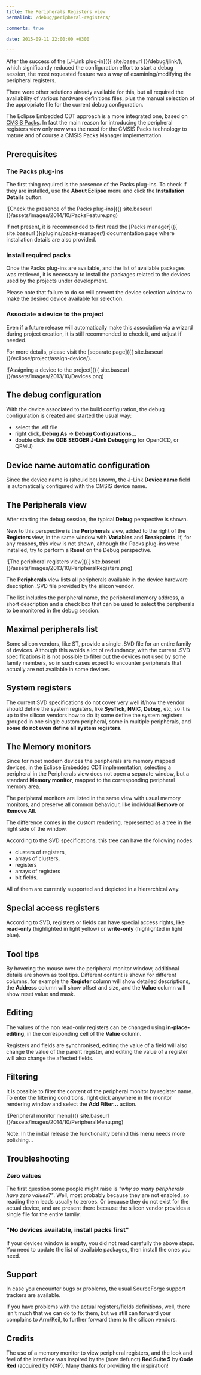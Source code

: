 ```yaml
---
title: The Peripherals Registers view
permalink: /debug/peripheral-registers/

comments: true

date: 2015-09-11 22:00:00 +0300

---
```


After the success of the [J-Link plug-in]({{ site.baseurl }}/debug/jlink/),
which significantly reduced the configuration effort to start a debug
session, the most requested feature was a way of examining/modifying
the peripheral registers.

There were other solutions already available for this, but all
required the availability of various hardware definitions files,
plus the manual selection of the appropriate file for the current
debug configuration.

The Eclipse Embedded CDT approach is a more integrated one, based on
[CMSIS Packs](http://www.keil.com/pack/doc/CMSIS/Pack/html/index.html).
In fact the main reason for introducing the peripheral registers view
only now was the need for the CMSIS Packs technology to mature and
of course a CMSIS Packs Manager implementation.

## Prerequisites

### The Packs plug-ins

The first thing required is the presence of the Packs plug-ins.
To check if they are installed, use the **About Eclipse** menu and
click the **Installation Details** button.

![Check the presence of the Packs plug-ins]({{ site.baseurl }}/assets/images/2014/10/PacksFeature.png)

If not present, it is recommended to first read the
[Packs manager]({{ site.baseurl }}/plugins/packs-manager/) documentation
page where installation details are also provided.

### Install required packs

Once the Packs plug-ins are available, and the list of available
packages was retrieved, it is necessary to install the packages
related to the devices used by the projects under development.

Please note that failure to do so will prevent the device selection
window to make the desired device available for selection.

### Associate a device to the project

Even if a future release will automatically make this association
via a wizard during project creation, it is still recommended to
check it, and adjust if needed.

For more details, please visit the
[separate page]({{ site.baseurl }}/eclipse/project/assign-device/).

![Assigning a device to the project]({{ site.baseurl }}/assets/images/2013/10/Devices.png)

## The debug configuration

With the device associated to the build configuration, the debug
configuration is created and started the usual way:

- select the .elf file
- right click, **Debug As** → **Debug Configurations...**
- double click the **GDB SEGGER J-Link Debugging** (or OpenOCD, or QEMU)

## Device name automatic configuration

Since the device name is (should be) known, the J-Link **Device name**
field is automatically configured with the CMSIS device name.

## The Peripherals view

After starting the debug session, the typical **Debug** perspective is shown.

New to this perspective is the **Peripherals** view, added to the
right of the **Registers** view, in the same window with **Variables**
and **Breakpoints**. If, for any reasons, this view is not shown,
although the Packs plug-ins were installed, try to perform a **Reset**
on the Debug perspective.

![The peripheral registers view]({{ site.baseurl }}/assets/images/2013/10/PeripheralRegisters.png)

The **Peripherals** view lists all peripherals available in the
device hardware description .SVD file provided by the silicon vendor.

The list includes the peripheral name, the peripheral memory address,
a short description and a check box that can be used to select the
peripherals to be monitored in the debug session.

## Maximal peripherals list

Some silicon vendors, like ST, provide a single .SVD file for an
entire family of devices. Although this avoids a lot of redundancy,
with the current .SVD specifications it is not possible to filter
out the devices not used by some family members, so in such cases
expect to encounter peripherals that actually are not available in
some devices.

## System registers

The current SVD specifications do not cover very well if/how the vendor
should define the system registers, like **SysTick**, **NVIC**, **Debug**,
etc, so it is up to the silicon vendors how to do it; some define the
system registers grouped in one single custom peripheral, some in
multiple peripherals, and **some do not even define all system registers**.

## The Memory monitors

Since for most modern devices the peripherals are memory mapped devices,
in the Eclipse Embedded CDT implementation, selecting a peripheral in the
Peripherals view does not open a separate window, but a standard
**Memory monitor**, mapped to the corresponding peripheral memory area.

The peripheral monitors are listed in the same view with usual memory
monitors, and preserve all common behaviour, like individual **Remove**
or **Remove All**.

The difference comes in the custom rendering, represented as a tree
in the right side of the window.

According to the SVD specifications, this tree can have the following
nodes:

- clusters of registers,
- arrays of clusters,
- registers
- arrays of registers
- bit fields.

All of them are currently supported and depicted in a hierarchical way.

## Special access registers

According to SVD, registers or fields can have special access rights,
like **read-only** (highlighted in light yellow) or **write-only**
(highlighted in light blue).

## Tool tips

By hovering the mouse over the peripheral monitor window, additional
details are shown as tool tips. Different content is shown for different
columns, for example the **Register** column will show detailed
descriptions, the **Address** column will show offset and size,
and the **Value** column will show reset value and mask.

## Editing

The values of the non read-only registers can be changed using
**in-place-editing**, in the corresponding cell of the **Value**
column.

Registers and fields are synchronised, editing the value of a field
will also change the value of the parent register, and editing the
value of a register will also change the affected fields.

## Filtering

It is possible to filter the content of the peripheral monitor by
register name. To enter the filtering conditions, right click
anywhere in the monitor rendering window and select the
**Add Filter...** action.

![Peripheral monitor menu]({{ site.baseurl }}/assets/images/2014/10/PeripheralMenu.png)

Note: In the initial release the functionality behind this menu
needs more polishing...

## Troubleshooting

### Zero values

The first question some people might raise is _"why so many peripherals
have zero values?"_. Well, most probably because they are not enabled,
so reading them leads usually to zeroes. Or because they do not exist
for the actual device, and are present there because the silicon vendor
provides a single file for the entire family.

### "No devices available, install packs first"

If your devices window is empty, you did not read carefully the above
steps. You need to update the list of available packages, then install
the ones you need.

## Support

In case you encounter bugs or problems, the usual SourceForge support
trackers are available.

If you have problems with the actual registers/fields definitions,
well, there isn't much that we can do to fix them, but we still
can forward your complains to Arm/Keil, to further forward them
to the silicon vendors.

## Credits

The use of a memory monitor to view peripheral registers, and
the look and feel of the interface was inspired by the (now defunct)
**Red Suite 5** by **Code Red** (acquired by NXP). Many thanks for
providing the inspiration!
